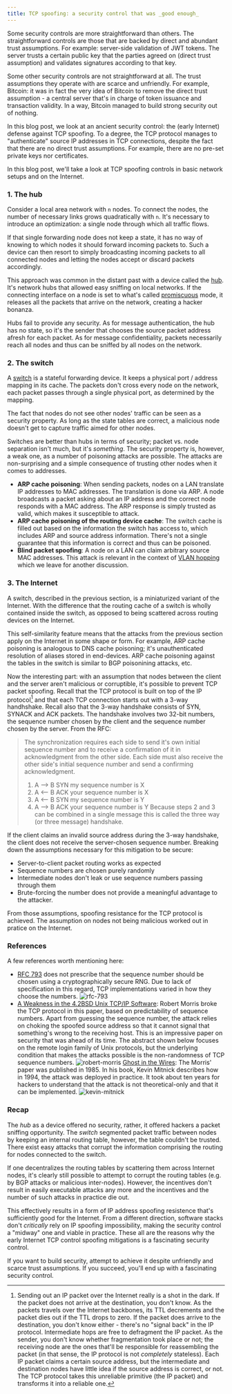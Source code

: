 ```yaml
---
title: TCP spoofing: a security control that was _good enough_
---
```


Some security controls are more straightforward than others. The straightforward controls are those that are backed by direct and abundant trust assumptions. For example: server-side validation of JWT tokens. The server trusts a certain public key that the parties agreed on (direct trust assumption) and validates signatures according to that key.

Some other security controls are not straightforward at all. The trust assumptions they operate with are scarce and unfriendly. For example, Bitcoin: it was in fact the very idea of Bitcoin to remove the direct trust assumption - a central server that's in charge of token issuance and transaction validity. In a way, Bitcoin managed to build strong security out of nothing. 

In this blog post, we look at an ancient security control: the (early Internet) defense against TCP spoofing. To a degree, the TCP protocol manages to "authenticate" source IP addresses in TCP connections, despite the fact that there are no direct trust assumptions. For example, there are no pre-set private keys nor certificates.

In this blog post, we'll take a look at TCP spoofing controls in basic network setups and on the Internet.

### 1. The hub 

Consider a local area network with `n` nodes. To connect the nodes, the number of necessary links grows quadratically with `n`. It's necessary to introduce an optimization: a single node through which all traffic flows.

If that single forwarding node does not keep a state, it has no way of knowing to which nodes it should forward incoming packets to. Such a device can then resort to simply broadcasting incoming packets to all connected nodes and letting the nodes accept or discard packets accordingly. 

This approach was common in the distant past with a device called the [hub](https://en.wikipedia.org/wiki/Ethernet_hub). It's network hubs that allowed easy sniffing on local networks. If the connecting interface on a node is set to what's called [promiscuous](https://en.wikipedia.org/wiki/Promiscuous_mode) mode, it releases all the packets that arrive on the network, creating a hacker bonanza. 

Hubs fail to provide any security. As for message authentication, the hub has no state, so it's the sender that chooses the source packet address afresh  for each packet. As for message confidentiality, packets necessarily reach all nodes and thus can be sniffed by all nodes on the network. 

### 2. The switch

A [switch](https://study-ccna.com/how-switches-work/) is a stateful forwarding device. It keeps a physical port / address mapping in its cache. The packets don't cross every node on the network, each packet passes through a single physical port, as determined by the mapping. 

The fact that nodes do not see other nodes' traffic can be seen as a security property. As long as the state tables are correct, a malicious node doesn't get to capture traffic aimed for other nodes. 

Switches are better than hubs in terms of security; packet vs. node separation isn't much, but it's *something*. The security property is, however, a weak one, as a number of poisoning attacks are possible. The attacks are non-surprising and a simple consequence of trusting other nodes when it comes to addresses. 

* **ARP cache poisoning**: When sending packets, nodes on a LAN translate IP addresses to MAC addresses. The translation is done via ARP. A node broadcasts a packet asking about an IP address and the correct node responds with a MAC address. The ARP response is simply trusted as valid, which makes it susceptible to attack. 
* **ARP cache poisoning of the routing device cache**: The switch cache is filled out based on the information the switch has access to, which includes ARP and source address information. There's not a single guarantee that this information is correct and thus can be poisoned.
* **Blind packet spoofing**: A node on a LAN can claim arbitrary source MAC addresses. This attack is relevant in the context of [VLAN hopping](https://en.wikipedia.org/wiki/VLAN_hopping) which we leave for another discussion.

### 3. The Internet

A switch, described in the previous section, is a miniaturized variant of the Internet. With the difference that the routing cache of a switch is wholly contained inside the switch, as opposed to being scattered across routing devices on the Internet. 

This self-similarity feature means that the attacks from the previous section apply on  the Internet in some shape or form. For example, ARP cache poisoning is analogous to DNS cache poisoning; it's unauthenticated resolution of aliases stored in end-devices. ARP cache poisoning against the tables in the switch is similar to BGP poisonining attacks, etc. 

Now the interesting part: with an assumption that nodes between the client and the server aren't malicious or corruptible, it's possible to prevent TCP packet spoofing. Recall that the TCP protocol is built on top of the IP protocol[^ipproto] and that each TCP connection starts out with a 3-way handhshake.  Recall also that the 3-way handshake consists of SYN, SYNACK and ACK packets. The handshake involves two 32-bit numbers, the  sequence number chosen by the client and the sequence number chosen by the server. From the RFC:

> The synchronization requires each side to send it's own initial sequence number and to receive a confirmation of it in acknowledgment from the other side.  Each side must also receive the other side's initial sequence number and send a confirming acknowledgment.
>    1) A --> B  SYN my sequence number is X
>   2) A <-- B  ACK your sequence number is X
>    3) A <-- B  SYN my sequence number is Y
>    4) A --> B  ACK your sequence number is Y
> Because steps 2 and 3 can be combined in a single message this is called the three way (or three message) handshake.

If the client claims an invalid source address during the 3-way handshake, the client does not receive the server-chosen sequence number. Breaking down the assumptions necessary for this mitigation to be secure:

* Server-to-client packet routing works as expected 
* Sequence numbers are chosen purely randomly
* Intermediate nodes don't leak or use sequence numbers passing through them
* Brute-forcing the number does not provide a meaningful advantage to the attacker.

From those assumptions, spoofing resistance for the TCP protocol is achieved. The assumption on nodes not being malicious worked out in pratice on the Internet. 


### References

A few references worth mentioning here:

* [RFC 793](https://www.rfc-editor.org/rfc/rfc9293.html#name-sequence-numbers) does not prescribe that the sequence number should be chosen using a cryptographically secure RNG. Due to lack of specification in this regard, TCP implementations varied in how they choose the numbers. 
![rfc-793](other-pics/tcp-spoofing/rfc793.png)
* [A Weakness in the 4.2BSD Unix TCP/IP Software](http://nil.lcs.mit.edu/rtm/papers/117.pdf): Robert Morris broke the TCP protocol in this paper, based on predictability of sequence numbers. Apart from guessing the sequence number, the attack relies on choking the spoofed source address so that it cannot signal that something's wrong to the receiving host. This is an impressive paper on security that was ahead of its time. The abstract shown below focuses on the remote login family of Unix protocols, but the underlying condition that makes the attacks possible is the non-randomness of TCP sequence numbers.
![robert-morris](other-pics/tcp-spoofing/robert-morris.png)
[Ghost in the Wires](https://bibliocecifi.wordpress.com/wp-content/uploads/2017/05/ghost-in-the-wires-kevin-mitnick.pdf): The Morris' paper was published in 1985. In his book, Kevin Mitnick describes how in 1994, the attack was deployed in practice. It took about ten years for hackers to understand that the attack is not theoretical-only and that it can be implemented.
![kevin-mitnick](other-pics/tcp-spoofing/kevin-mitnick.png)

### Recap

The *hub* as a device offered no security, rather, it offered hackers a packet sniffing opportunity. The *switch* segmented packet traffic between nodes by keeping an internal routing table, however, the table couldn't be trusted. There exist easy attacks that corrupt the information comprising the routing for nodes connected to the switch.

If one decentralizes the routing tables by scattering them across Internet nodes, it's clearly still possible to attempt to corrupt the routing tables (e.g. by BGP attacks or malicious inter-nodes). However, the incentives don't result in easily executable attacks any more and the incentives and the number of such attacks in practice die out. 

This effectively results in a form of IP address spoofing resistence that's sufficiently good for the Internet. From a different direction, software stacks don't _critically_ rely on IP spoofing impossibility, making the security control a "midway" one and viable in practice. These all are the reasons why the early Internet TCP control spoofing mitigations is a fascinating security control. 

If you want to build security, attempt to achieve it  despite unfriendly and scarce trust assumptions. If you succeed,  you'll end up with a fascinating security control. 

[^ipproto]: Sending out an IP packet over the Internet really is a shot in the dark. If the packet does not arrive at the destination, you don't know. As the packets travels over the Internet backbones, its TTL decrements and the packet dies out if the TTL drops to zero. If the packet does arrive to the destination, you don't know either - there's no "signal back" in the IP protocol. Intermediate hops are free to defragment the IP packet. As the sender, you don't know whether fragmentation took place or not; the receiving node are the ones that'll be responsible for reassembling the packet (in that sense, the IP protocol is not _completely_ stateless). Each IP packet claims a certain source address, but the intermediate and destination nodes have little idea if the source address is correct, or not. The TCP protocol takes this unreliable primitive (the IP packet) and transforms it into a reliable one. 
